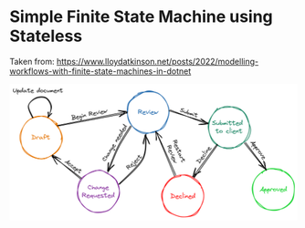 # Simple Finite State Machine using Stateless
Taken from: https://www.lloydatkinson.net/posts/2022/modelling-workflows-with-finite-state-machines-in-dotnet

![State Machine Diagram](docs/images/document-workflow-1-small.png)
